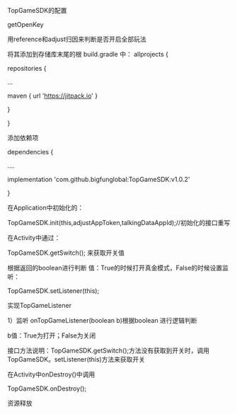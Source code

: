 
TopGameSDK的配置

getOpenKey

用reference和adjust归因来判断是否开启全部玩法

将其添加到存储库末尾的根 build.gradle 中：
allprojects {

repositories {

...

maven { url 'https://jitpack.io' }

}

}

添加依赖项

dependencies {

....

implementation 'com.github.bigfunglobal:TopGameSDK:v1.0.2'

}



在Application中初始化的：

TopGameSDK.init(this,adjustAppToken,talkingDataAppId);//初始化的接口重写

在Activity中通过：

TopGameSDK.getSwitch(); 来获取开关值 

根据返回的boolean进行判断 值：True的时候打开真金模式，False的时候设置监听：

TopGameSDK.setListener(this);

实现TopGameListener 

1）监听 onTopGameListener(boolean b)根据boolean 进行逻辑判断

b值：True为打开；False为关闭


接口方法说明：TopGameSDK.getSwitch();方法没有获取到开关时，调用TopGameSDK。setListener(this)方法来获取开关


在Activity中onDestroy()中调用

TopGameSDK.onDestroy();

资源释放



